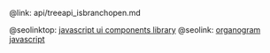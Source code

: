 @link: api/treeapi_isbranchopen.md

@seolinktop: [javascript ui components library](https://webix.com)
@seolink: [organogram javascript](https://webix.com/widget/organogram/)